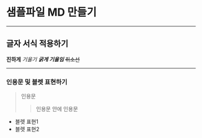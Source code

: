 # 샘플파일 MD 만들기

---

## 글자 서식 적용하기
**진하게**
*기울기*
***굵게 기울임***
~~취소선~~

---

###  인용문 및 블렛 표현하기
> 인용문
>>인용문 안에 인용문

- 블렛 표현1
- 블렛 표현2
